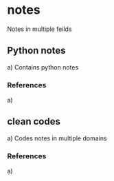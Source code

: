 # notes
Notes in multiple feilds

## Python notes
  a) Contains python notes

### References
  a)

## clean codes
  a) Codes notes in multiple domains 
  
### References 
  a)
